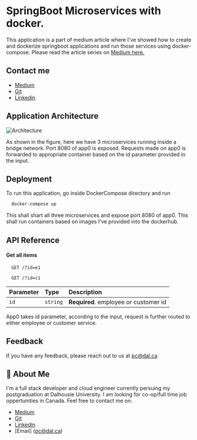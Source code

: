 # SpringBoot Microservices with docker.

This application is a part of medium article where I've showed how to create and dockerize springboot applications and run those services using docker-compose. Please read the article series on [Medium here.](https://medium.com/@prerakchoksi/containerization-of-spring-boot-microservices-using-docker-for-beginners-part-1-2-4eb9074bae2f)

## Contact me

- [Medium](https://medium.com/@prerakchoksi)
- [Git](https://github.com/prerak13)
- [Linkedin](https://www.linkedin.com/in/prerak13/)

## Application Architecture

![Architecture](https://miro.medium.com/max/1400/1*CMflUPV7nTa7xynr63Q1dw.png)

As shown in the figure, here we have 3 microservices running inside a bridge network. Port 8080 of app0 is exposed. Requests made on app0 is forwarded to appropriate container based on the id parameter provided in the input.

## Deployment

To run this application, go inside DockerCompose directory and run

```bash
  docker-compose up
```

This shall shart all three microservices and expose port 8080 of app0. This shall run containers based on images I've provided into the dockerhub.

## API Reference

#### Get all items

```http
  GET /?id=e1
```

```http
  GET /?id=c1
```

| Parameter | Type     | Description                           |
| :-------- | :------- | :------------------------------------ |
| `id`      | `string` | **Required**. employee or customer id |

App0 takes id parameter, according to the input, request is further routed to either employee or customer service.

## Feedback

If you have any feedback, please reach out to us at pc@dal.ca

## 🚀 About Me

I'm a full stack developer and cloud engineer currently persuing my postgraduation at Dalhousie University.
I am looking for co-op/full time job oppertunities in Canada.
Feel free to contact me on:

- [Medium](https://medium.com/@prerakchoksi)
- [Git](https://github.com/prerak13)
- [Linkedin](https://www.linkedin.com/in/prerak13/)
- [Email] (pc@dal.ca)
